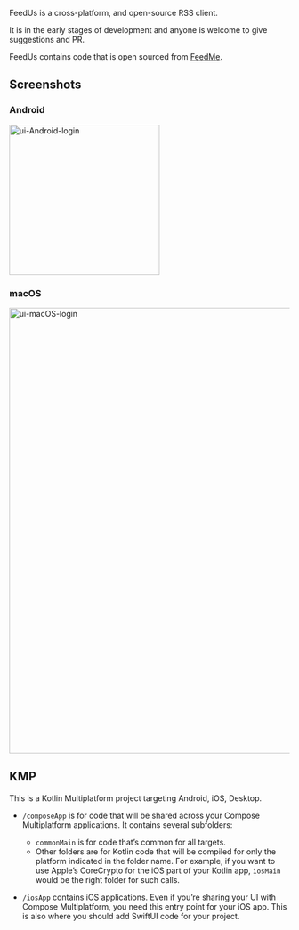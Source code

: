 FeedUs is a cross-platform, and open-source RSS client.

It is in the early stages of development and anyone is welcome to give suggestions and PR.

FeedUs contains code that is open sourced from [FeedMe](https://github.com/seazon/FeedMe).

## Screenshots
### Android
<img width="270" alt="ui-Android-login" src="https://github.com/user-attachments/assets/36c833e9-f402-4b00-ba9a-1bd52dafcad0" />

### macOS
<img width="801" alt="ui-macOS-login" src="https://github.com/user-attachments/assets/231b3316-9e38-4e95-842f-57d8e303a6be" />

## KMP
This is a Kotlin Multiplatform project targeting Android, iOS, Desktop.

* `/composeApp` is for code that will be shared across your Compose Multiplatform applications.
  It contains several subfolders:
  - `commonMain` is for code that’s common for all targets.
  - Other folders are for Kotlin code that will be compiled for only the platform indicated in the folder name.
    For example, if you want to use Apple’s CoreCrypto for the iOS part of your Kotlin app,
    `iosMain` would be the right folder for such calls.

* `/iosApp` contains iOS applications. Even if you’re sharing your UI with Compose Multiplatform, 
  you need this entry point for your iOS app. This is also where you should add SwiftUI code for your project.
